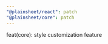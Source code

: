 ```yaml
---
"@plainsheet/react": patch
"@plainsheet/core": patch
---
```


feat(core): style customization feature
